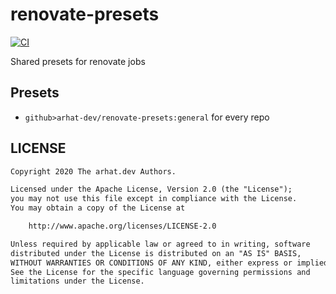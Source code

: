 # renovate-presets

[![CI](https://github.com/arhat-dev/renovate-presets/workflows/CI/badge.svg)](https://github.com/arhat-dev/renovate-presets/actions?query=workflow%3ACI)

Shared presets for renovate jobs

## Presets

- `github>arhat-dev/renovate-presets:general` for every repo

## LICENSE

```txt
Copyright 2020 The arhat.dev Authors.

Licensed under the Apache License, Version 2.0 (the "License");
you may not use this file except in compliance with the License.
You may obtain a copy of the License at

    http://www.apache.org/licenses/LICENSE-2.0

Unless required by applicable law or agreed to in writing, software
distributed under the License is distributed on an "AS IS" BASIS,
WITHOUT WARRANTIES OR CONDITIONS OF ANY KIND, either express or implied.
See the License for the specific language governing permissions and
limitations under the License.
```
